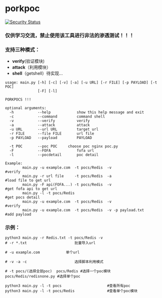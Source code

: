 # porkpoc
[![Security Status](https://www.murphysec.com/platform3/v3/badge/1617768457576165376.svg?t=1)](https://www.murphysec.com/accept?code=f76cf2003ea507fcf1fe2c501ef067b4&type=1&from=2&t=2)
### 仅供学习交流，禁止使用该工具进行非法的渗透测试！！！
### 支持三种模式：
- **verify**(验证模块)
- **attack**（利用模块）
- **shell**（getshell）待实现...
```                                                            
usage: main.py [-h] [-c] [-v] [-a] [-u URL] [-r FILE] [-p PAYLOAD] [-t POC]
               [-F] [-l]

PORKPOCS !!!

optional arguments:
  -h           --help            show this help message and exit
  -c           --command         command shell
  -v           --verify          verify
  -a           --attack          attack
  -u URL       --url URL         target url
  -r FILE      --file FILE       url file
  -p PAYLOAD   --payload         PAYLOAD
  
  -t POC       --poc POC     choose poc nginx poc.py
  -F           --FOFA            fofa url
  -l           --pocdetail       poc detail

Example:
        main.py -u example.com  -t pocs/Redis  -v                            #verify
        main.py -r url file     -t pocs/Redis  -a                            #load file to get url
        main.py -F api(FOFA...) -t pocs/Redis  -v                            #get fofa api to get url
        main.py -l -t pocs/Redis                                             #get pocs detail
        main.py -u example.com  -t pocs/Redis  -v                            #verify
        main.py -u example.com  -t pocs/Redis  -v -p payload.txt             #add payload
```

### 示例：

```
python3 main.py -r Redis.txt -t pocs/Redis -v
# -r *.txt 					    批量导入url

# -u example.com   			单个url

# -v -a -c 					    选择脚本利用模式

# -t pocs/(选择全部poc)  pocs/Redis #选择一个poc模块 pocs/Redis/redisnone.py #选择单个poc

python3 main.py -l -t pocs                     #查看所有poc
python3 main.py -l -t pocs/Redis               #查看单个poc模块
```

